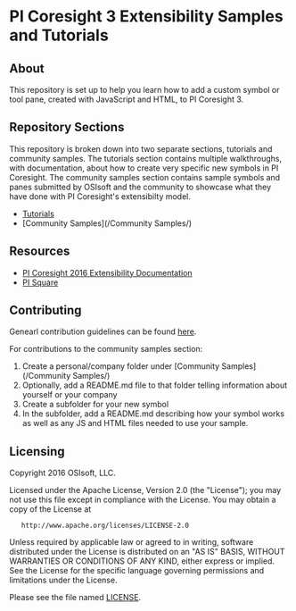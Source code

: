 # PI Coresight 3 Extensibility Samples and Tutorials
## About
This repository is set up to help you learn how to add a custom symbol or tool pane, created with JavaScript and HTML, to PI Coresight 3.

## Repository Sections
This repository is broken down into two separate sections, tutorials and community samples. The tutorials section contains multiple walkthroughs, with documentation, about how to create very specific new symbols in PI Coresight. The community samples section contains sample symbols and panes submitted by OSIsoft and the community to showcase what they have done with PI Coresight's extensibilty model.

* [Tutorials](/tutorials/)
* [Community Samples](/Community Samples/)

## Resources
* [PI Coresight 2016 Extensibility Documentation](https://techsupport.osisoft.com/Viewer/File/392201e9-c634-4e66-b161-fb4ce000db00)
* [PI Square](https://pisquare.osisoft.com/)

## Contributing
Genearl contribution guidelines can be found [here](https://github.com/osisoft/contributing).

For contributions to the community samples section:
1. Create a personal/company folder under [Community Samples](/Community Samples/)
1. Optionally, add a README.md file to that folder telling information about yourself or your company
1. Create a subfolder for your new symbol
1. In the subfolder, add a README.md describing how your symbol works as well as any JS and HTML files needed to use your sample.

## Licensing
Copyright 2016 OSIsoft, LLC.

   Licensed under the Apache License, Version 2.0 (the "License");
   you may not use this file except in compliance with the License.
   You may obtain a copy of the License at

       http://www.apache.org/licenses/LICENSE-2.0

   Unless required by applicable law or agreed to in writing, software
   distributed under the License is distributed on an "AS IS" BASIS,
   WITHOUT WARRANTIES OR CONDITIONS OF ANY KIND, either express or implied.
   See the License for the specific language governing permissions and
   limitations under the License.

Please see the file named [LICENSE](LICENSE).
